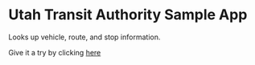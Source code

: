 # Utah Transit Authority Sample App
Looks up vehicle, route, and stop information.

Give it a try by clicking [here](https://misbach.github.io/uta/)